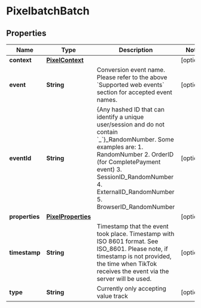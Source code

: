 # PixelbatchBatch

## Properties
Name | Type | Description | Notes
------------ | ------------- | ------------- | -------------
**context** | [**PixelContext**](PixelContext.md) |  |  [optional]
**event** | **String** | Conversion event name. Please refer to the above &#x60;Supported web events&#x60; section for accepted event names. |  [optional]
**eventId** | **String** | {Any hashed ID that can identify a unique user/session and do not contain &#x60;_&#x60;}_RandomNumber. Some examples are: 1. RandomNumber 2. OrderID (for CompletePayment event) 3. SessionID_RandomNumber 4. ExternalID_RandomNumber 5. BrowserID_RandomNumber  |  [optional]
**properties** | [**PixelProperties**](PixelProperties.md) |  |  [optional]
**timestamp** | **String** | Timestamp that the event took place. Timestamp with ISO 8601 format. See ISO_8601. Please note, if timestamp is not provided, the time when TikTok receives the event via the server will be used. |  [optional]
**type** | **String** | Currently only accepting value track |  [optional]
